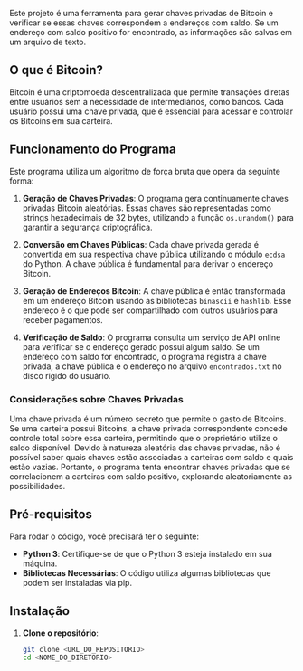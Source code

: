 
Este projeto é uma ferramenta para gerar chaves privadas de Bitcoin e verificar se essas chaves correspondem a endereços com saldo. Se um endereço com saldo positivo for encontrado, as informações são salvas em um arquivo de texto.

## O que é Bitcoin?

Bitcoin é uma criptomoeda descentralizada que permite transações diretas entre usuários sem a necessidade de intermediários, como bancos. Cada usuário possui uma chave privada, que é essencial para acessar e controlar os Bitcoins em sua carteira.

## Funcionamento do Programa

Este programa utiliza um algoritmo de força bruta que opera da seguinte forma:

1. **Geração de Chaves Privadas**: O programa gera continuamente chaves privadas Bitcoin aleatórias. Essas chaves são representadas como strings hexadecimais de 32 bytes, utilizando a função `os.urandom()` para garantir a segurança criptográfica.

2. **Conversão em Chaves Públicas**: Cada chave privada gerada é convertida em sua respectiva chave pública utilizando o módulo `ecdsa` do Python. A chave pública é fundamental para derivar o endereço Bitcoin.

3. **Geração de Endereços Bitcoin**: A chave pública é então transformada em um endereço Bitcoin usando as bibliotecas `binascii` e `hashlib`. Esse endereço é o que pode ser compartilhado com outros usuários para receber pagamentos.

4. **Verificação de Saldo**: O programa consulta um serviço de API online para verificar se o endereço gerado possui algum saldo. Se um endereço com saldo for encontrado, o programa registra a chave privada, a chave pública e o endereço no arquivo `encontrados.txt` no disco rígido do usuário.

### Considerações sobre Chaves Privadas

Uma chave privada é um número secreto que permite o gasto de Bitcoins. Se uma carteira possui Bitcoins, a chave privada correspondente concede controle total sobre essa carteira, permitindo que o proprietário utilize o saldo disponível. Devido à natureza aleatória das chaves privadas, não é possível saber quais chaves estão associadas a carteiras com saldo e quais estão vazias. Portanto, o programa tenta encontrar chaves privadas que se correlacionem a carteiras com saldo positivo, explorando aleatoriamente as possibilidades.

## Pré-requisitos

Para rodar o código, você precisará ter o seguinte:

- **Python 3**: Certifique-se de que o Python 3 esteja instalado em sua máquina.
- **Bibliotecas Necessárias**: O código utiliza algumas bibliotecas que podem ser instaladas via pip.

## Instalação

1. **Clone o repositório**:
   ```bash
   git clone <URL_DO_REPOSITORIO>
   cd <NOME_DO_DIRETORIO>
